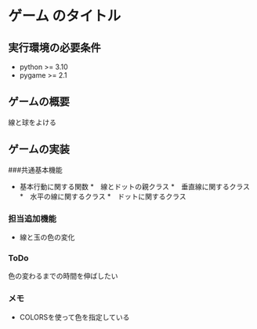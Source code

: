 # ゲーム のタイトル
## 実行環境の必要条件
* python >= 3.10
* pygame >= 2.1

## ゲームの概要
線と球をよける
## ゲームの実装
###共通基本機能
* 基本行動に関する関数
*　線とドットの親クラス
*　垂直線に関するクラス
*　水平の線に関するクラス
*　ドットに関するクラス
### 担当追加機能
* 線と玉の色の変化
### ToDo
色の変わるまでの時間を伸ばしたい
### メモ
* COLORSを使って色を指定している